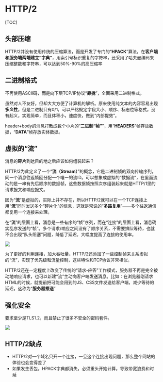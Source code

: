 # HTTP/2

[TOC]

## 头部压缩

HTTP/2并没有使用传统的压缩算法，而是开发了专门的“**HPACK**”算法，在**客户端和服务端两端建立“字典”**，用索引号标识重复的字符串，还采用了哈夫曼编码来压缩整数和字符串，可以达到50%-90%的高压缩率

## 二进制格式

不再使用ASCII码，而是向下层TCP/IP协议“**靠拢**”，全面采用二进制格式。

虽然对人不友好，但却大大方便了计算机的解析。原来使用纯文本的内容容易出现**多义性**，但是二进制只有0/1，可以严格规定字段大小、顺序、标志位等格式，没有起义，实现简单，而且体积小，速度快，做到“内部提效”。

header+body的消息打散成数个小片的“**二进制“帧”**”，用“**HEADERS**”帧存放数据，“**DATA**”帧存放实体数据。

## 虚拟的“流”

消息的**碎片**到达目的地之后应该如何组装起来？

HTTP/2为此定义了一个“**流（Stream）**”的概念，它是二进制帧的双向传输序列，同一个消息往返帧回分配一个唯一的流ID。可以想象成虚拟的“数据流”，在里面流动的是一串有先后顺序的数据帧，这些数据帧按照次序组装起来就是HTTP/1里的请求报文和响应报文。

因为“**流**”是虚拟的，实际上并不存在，所以HTTP/2就可以在一个TCP连接上用“**流**”同时发送多个“碎片化”的信息，这就是常说的“**多路复用**”——多个往返通信都复用一个连接来处理。

在“**流**”的层面上看，消息是一些有序的“帧”序列，而在“连接”的层面上看，消息确实乱序发送的“帧”。多个请求/响应之间没有了顺序关系，不需要排队等待，也就不会出现“队头阻塞”问题，降低了延迟，大幅度提高了连接的使用率。

![](I:\myFuture\桌面资料\面试\学习图片\二进制流.png)

为了更好的利用连接，加大吞吐量，HTTP/2还添加了一些控制帧来关系虚拟的“流”，实现了优先级和流量控制，这些特性和TCP协议非常相似。

HTTP/2还在一定程度上改变了传统的“请求-应答”工作模式，服务器不再是完全被动地响应请求，也可以新建“流”主动向客户端发送消息。比如：在浏览器刚请求HTML的时候，就提前把可能会用到的JS、CSS文件发送给客户端，减少等待的延迟，这称为“**服务器推送**”

## 强化安全

要求至少是TLS1.2，而且禁止了很多不安全的密码套件。

![](I:\myFuture\桌面资料\面试\学习图片\HTTP协议栈.png)

## HTTP/2缺点

- HTTP/2对一个域名只开一个连接，一旦这个连接出现问题，那么整个网站的体验也会变得差了
- 如果发生丢包，HPACK字典都消失，必须重头开始计算，导致带宽浪费和时延